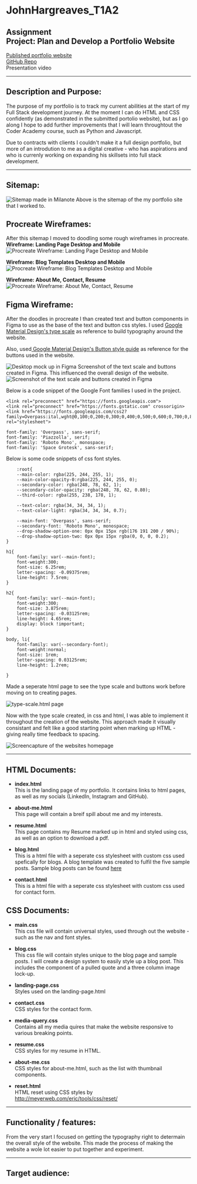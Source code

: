 # JohnHargreaves_T1A2

## **Assignment** <br>Project: Plan and Develop a Portfolio Website

[Published portfolio website](https://astounding-figolla-7f5c90.netlify.app/ "Netlify deploy") \
[GitHub Repo](https://github.com/johnwhargs/JohnHargreaves_T1A2 "GitHub Repo - JohnHargreaves_T1A2")\
Presentation video

---

## Description and Purpose:

The purpose of my portfolio is to track my current abilities at the start of my Full Stack development journey. At the moment I can do HTML and CSS confidently (as demonstrated in the submitted portolio website), but as I go along I hope to add further improvements that I will learn throughtout the Coder Academy course, such as Python and Javascript.

Due to contracts with clients I couldn't make it a full design portfolio, but more of an introdution to me as a digital creative - who has aspirations and who is currenly working on expanding his skillsets into full stack development.

---

## Sitemap:

![Sitemap made in Milanote](/docs/sitemap.png "Sitemap made in Milanote")
Above is the sitemap of the my portfolio site that I worked to.

## Procreate Wireframes:

After this sitemap I moved to doodling some rough wireframes in procreate.\
**Wireframe: Landing Page Desktop and Mobile**
![Procreate Wireframe: Landing Page Desktop and Mobile](/docs/Procreate-Wireframe-1.PNG "Procreate Wireframe: Landing Page Desktop and Mobile")

**Wireframe: Blog Templates Desktop and Mobile**
![Procreate Wireframe: Blog Templates Desktop and Mobile](/docs/Procreate-Wireframe-2.PNG "Procreate Wireframe: Blog Templates Desktop and Mobile")

**Wireframe: About Me, Contact, Resume**
![Procreate Wireframe: About Me, Contact, Resume](/docs/Procreate-Wireframe-3.PNG "Procreate Wireframe: About Me, Contact, Resume")

## Figma Wireframe:

After the doodles in procreate I than created text and button components in Figma to use as the base of the text and button css styles. I used [Google Material Design's type scale](https://m2.material.io/design/typography/the-type-system.html#type-scale "Google Material Design's type scale") as reference to build typography around the website.

Also, used[ Google Material Design's Button style guide](https://m2.material.io/components/buttons "Google Material Design's Button style guide") as reference for the buttons used in the website.

![Desktop mock up in Figma](/docs/Desktop%20-%201-2.jpg "Desktop mock up in Figma")
Screenshot of the text scale and buttons created in Figma. This influenced the overall design of the website.
![Screenshot of the text scale and buttons created in Figma](/docs/Figma-Components.png "Screenshot of the text styles and buttons created in Figma")

Below is a code snippet of the Google Font families I used in the project.

```
<link rel="preconnect" href="https://fonts.googleapis.com">
<link rel="preconnect" href="https://fonts.gstatic.com" crossorigin>
<link href="https://fonts.googleapis.com/css2?family=Overpass:ital,wght@0,100;0,200;0,300;0,400;0,500;0,600;0,700;0,800;0,900;1,100;1,200;1,300;1,400;1,500;1,600;1,700;1,800;1,900&family=Piazzolla:ital,opsz,wght@0,8..30,100;0,8..30,200;0,8..30,300;0,8..30,400;0,8..30,500;0,8..30,600;0,8..30,700;0,8..30,800;0,8..30,900;1,8..30,100;1,8..30,200;1,8..30,300;1,8..30,400;1,8..30,500;1,8..30,600;1,8..30,700;1,8..30,800;1,8..30,900&family=Roboto+Mono:ital,wght@0,100;0,200;0,300;0,400;0,500;0,600;0,700;1,100;1,200;1,300;1,400;1,500;1,600;1,700&family=Space+Grotesk:wght@300;400;500;600;700&display=swap" rel="stylesheet">

font-family: 'Overpass', sans-serif;
font-family: 'Piazzolla', serif;
font-family: 'Roboto Mono', monospace;
font-family: 'Space Grotesk', sans-serif;
```

Below is some code snippets of css font styles.

```
    :root{
    --main-color: rgba(225, 244, 255, 1);
    --main-color-opacity-0:rgba(225, 244, 255, 0);
    --secondary-color: rgba(248, 78, 62, 1);
    --secondary-color-opacity: rgba(248, 78, 62, 0.80);
    --third-color: rgba(255, 238, 178, 1);

    --text-color: rgba(34, 34, 34, 1);
    --text-color-light: rgba(34, 34, 34, 0.7);

    --main-font: 'Overpass', sans-serif;
    --secondary-font: 'Roboto Mono', monospace;
    --drop-shadow-option-one: 0px 0px 15px rgb(176 191 200 / 90%);
    --drop-shadow-option-two: 0px 0px 15px rgba(0, 0, 0, 0.2);
}

h1{
    font-family: var(--main-font);
    font-weight:300;
    font-size: 6.25rem;
    letter-spacing: -0.09375rem;
    line-height: 7.5rem;
}

h2{
    font-family: var(--main-font);
    font-weight:300;
    font-size: 3.875rem;
    letter-spacing: -0.03125rem;
    line-height: 4.65rem;
    display: block !important;
}

body, li{
    font-family: var(--secondary-font);
    font-weight:normal;
    font-size: 1rem;
    letter-spacing: 0.03125rem;
    line-height: 1.2rem;

}

```

Made a seperate html page to see the type scale and buttons work before moving on to creating pages.

![type-scale.html page](/docs/type-scale.png "type-scale.html page")

Now with the type scale created, in css and html, I was able to implement it throughout the creation of the website. This approach made it visually consistant and felt like a good starting point when marking up HTML - giving really time feedback to spacing.

![Screencapture of the websites homepage](/docs/screencapture-astounding-figolla-7f5c90-netlify-app-index-html-2022-11-12-23_20_16.png "Screencapture of the websites homepage")

---

## HTML Documents:

- **index.html**\
  This is the landing page of my portfolio. It contains links to html pages, as well as my socials (LinkedIn, Instagram and GitHub).

- **about-me.html**\
  This page will contain a breif spill about me and my interests.

- **resume.html**\
  This page contains my Resume marked up in html and styled using css, as well as an option to download a pdf.

- **blog.html**\
  This is a html file with a seperate css stylesheet with custom css used spefically for blogs. A blog template was created to fulfil the five sample posts. Sample blog posts can be found [here](/blog-posts)

- **contact.html**\
  This is a html file with a seperate css stylesheet with custom css used for contact form.

## CSS Documents:

- **main.css**\
  This css file will contain universal styles, used through out the website - such as the nav and font styles.

- **blog.css**\
  This css file will contain styles unique to the blog page and sample posts. I will create a design system to easily style up a blog post. This includes the component of a pulled quote and a three column image lock-up.

- **landing-page.css**\
  Styles used on the landing-page.html

- **contact.css**\
  CSS styles for the contact form.

- **media-query.css**\
  Contains all my media quires that make the website responsive to various breaking points.

- **resume.css**\
  CSS styles for my resume in HTML.

- **about-me.css**\
CSS styles for about-me.html, such as the list with thumbnail components.

- **reset.html**\
HTML reset using CSS styles by http://meyerweb.com/eric/tools/css/reset/ 

---

## Functionality / features:

From the very start I focused on getting the typography right to determain the overall style of the website. This made the process of making the website a wole lot easier to put together and experiment.



---

## Target audience:
